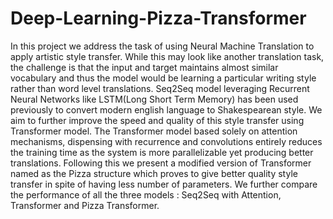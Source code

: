 # Deep-Learning-Pizza-Transformer

In this project we address the task of using Neural Machine Translation to apply artistic style transfer. While this may look like another translation task, the challenge is that the input and target maintains almost similar vocabulary and thus the model would be learning a particular writing style rather than word level translations. Seq2Seq model leveraging Recurrent Neural Networks like LSTM(Long Short Term Memory) has been used previously to convert modern english language to Shakespearean style. We aim to further improve the speed and quality of this style transfer using Transformer model. The Transformer model based solely on attention mechanisms, dispensing with recurrence and convolutions entirely reduces the training time as the system is more parallelizable yet producing better translations. Following this we present a modified version of Transformer named as the Pizza structure which proves to give better quality style transfer in spite of having less number of parameters. We further compare the performance of all the three models : Seq2Seq with Attention, Transformer and Pizza Transformer.
